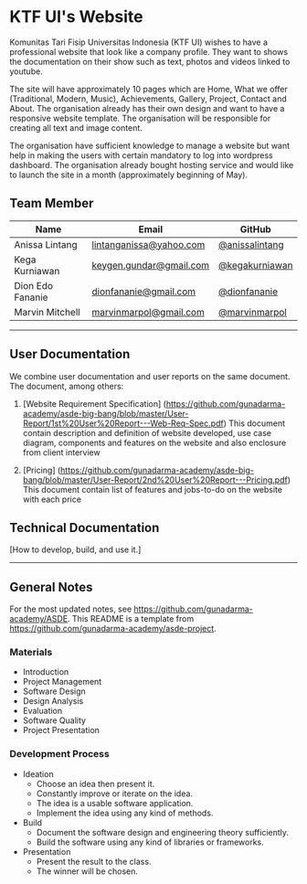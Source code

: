 # KTF UI's Website

Komunitas Tari Fisip Universitas Indonesia (KTF UI) wishes to have a professional website that look like a company profile. They want to shows the documentation on their show such as text, photos and videos linked to youtube. 

The site will have approximately 10 pages which are Home, What we offer (Traditional, Modern, Music), Achievements, Gallery, Project, Contact and About. The organisation already has their own design and want to have a responsive website template. The organisation will be responsible for creating all text and image content. 

The organisation have sufficient knowledge to manage a website but want help in making the users with certain mandatory to log into wordpress dashboard. The organisation already bought hosting service and would like to launch the site in a month (approximately beginning of May).

## Team Member

| Name   | Email              | GitHub |
|--------|--------------------|--------|
| Anissa Lintang | lintanganissa@yahoo.com | [@anissalintang](https://github.com/anissalintang)
| Kega Kurniawan | keygen.gundar@gmail.com | [@kegakurniawan](https://github.com/kegakurniawan)
| Dion Edo Fananie | dionfananie@gmail.com | [@dionfananie](https://github.com/dionfananie)
| Marvin Mitchell | marvinmarpol@gmail.com | [@marvinmarpol](https://github.com/marvinmarpol)

--------------------------------------------------

## User Documentation

We combine user documentation and user reports on the same document. The document, among others:

1. [Website Requirement Specification] (https://github.com/gunadarma-academy/asde-big-bang/blob/master/User-Report/1st%20User%20Report---Web-Req-Spec.pdf)
    This document contain description and definition of website developed, use case diagram, components and features on the website and also enclosure from client interview

2. [Pricing] (https://github.com/gunadarma-academy/asde-big-bang/blob/master/User-Report/2nd%20User%20Report---Pricing.pdf)
  This document contain list of features and jobs-to-do on the website with each price

## Technical Documentation

[How to develop, build, and use it.]

--------------------------------------------------

## General Notes

For the most updated notes, see <https://github.com/gunadarma-academy/ASDE>. This README is a template from <https://github.com/gunadarma-academy/asde-project>.

### Materials

+ Introduction
+ Project Management
+ Software Design
+ Design Analysis
+ Evaluation
+ Software Quality
+ Project Presentation

### Development Process

+ Ideation
  + Choose an idea then present it.
  + Constantly improve or iterate on the idea.
  + The idea is a usable software application.
  + Implement the idea using any kind of methods.
+ Build
  + Document the software design and engineering theory sufficiently.
  + Build the software using any kind of libraries or frameworks.
+ Presentation
  + Present the result to the class.
  + The winner will be chosen.
